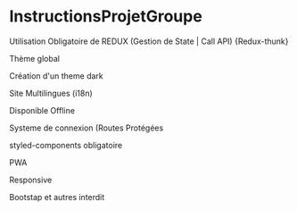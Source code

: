# InstructionsProjetGroupe

Utilisation Obligatoire de REDUX (Gestion de State | Call API) {Redux-thunk}  

Thème global

Création d'un theme dark

Site Multilingues (i18n)

Disponible Offline

Systeme de connexion (Routes Protégées

styled-components obligatoire

PWA

Responsive

Bootstap et autres interdit
